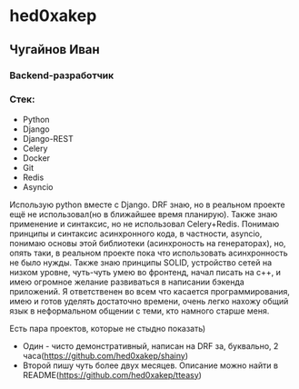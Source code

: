 # hed0xakep
## Чугайнов Иван
### Backend-разработчик
### Стек:
* Python
* Django
* Django-REST
* Celery
* Docker
* Git
* Redis
* Asyncio

Использую python вместе с Django. DRF знаю, но в реальном проекте ещё не использовал(но в ближайшее время планирую). Также знаю применение и синтаксис, но не использовал Celery+Redis. Понимаю принципы и синтаксис асинхронного кода, в частности, аsyncio, понимаю основы этой библиотеки (асинхроность на генераторах), но, опять таки, в реальном проекте пока что использовать асинхронность не было нужды. Также знаю принципы SOLID, устройство сетей на низком уровне, чуть-чуть умею во фронтенд, начал писать на с++, и имею огромное желание развиваться в написании бэкенда приложений. Я ответственен во всем что касается программирования, имею и готов уделять достаточно времени, очень легко нахожу общий язык в неформальном общении с теми, кто намного старше меня. 

Есть пара проектов, которые не стыдно показать)
* Один - чисто демонстративный, написан на DRF за, буквально, 2 часа(https://github.com/hed0xakep/shainy)
* Второй пишу чуть более двух месяцев. Описание можно найти в README(https://github.com/hed0xakep/tteasy)
